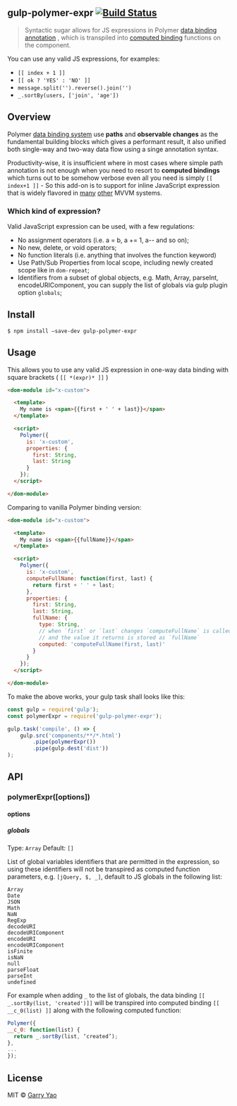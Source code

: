 ## gulp-polymer-expr [![Build Status](https://travis-ci.org/garryyao/gulp-polymer-expr.svg?branch=master)](https://travis-ci.org/garryyao/gulp-polymer-expr)

> Syntactic sugar allows for JS expressions in Polymer [data binding annotation](https://www.polymer-project.org/1.0/docs/devguide/data-binding) , which is transpiled into [computed binding](https://www.polymer-project.org/1.0/docs/devguide/data-binding#annotated-computed) functions on the component.

You can use any valid JS expressions, for examples:

 * `[[ index + 1 ]]`
 * `[[ ok ? 'YES' : 'NO' ]]`
 * `message.split('').reverse().join('')`
 * `_.sortBy(users, ['join', 'age'])`

## Overview
Polymer [data binding system](https://www.polymer-project.org/1.0/docs/devguide/data-system) use **paths** and **observable changes** as the fundamental building blocks which gives a performant result, it also unified both single-way and two-way data flow using a singe annotation syntax.

Productivity-wise,  it is insufficient where in most cases where simple path annotation is not enough when you need to resort to **computed bindings** which turns out to be somehow verbose even all you need is simply  `[[ index+1 ]]`  - So this add-on is to support for inline JavaScript expression that is widely flavored in [many](http://docs.ractivejs.org/0.8/expressions) [other](https://vuejs.org/v2/guide/syntax.html#Using-JavaScript-Expressions) MVVM systems.

### Which kind of expression?

Valid JavaScript expression can be used, with a few regulations:

* No assignment operators (i.e. a = b, a += 1, a-- and so on);
* No new, delete, or void operators;
* No function literals (i.e. anything that involves the function keyword)
* Use Path/Sub Properties from local scope, including newly created scope like in `dom-repeat`;
* Identifiers from a subset of global objects, e.g. Math, Array, parseInt, encodeURIComponent, you can supply the list of globals via gulp plugin option `globals`;

## Install

```
$ npm install —save-dev gulp-polymer-expr
```


## Usage
This allows you to use any valid JS expression in one-way data binding with square brackets ( `[[ *(expr)* ]]` )

```html
<dom-module id="x-custom">

  <template>
    My name is <span>{{first + ' ' + last}}</span>
  </template>

  <script>
    Polymer({
      is: 'x-custom',
      properties: {
        first: String,
        last: String
      }
    });
  </script>

</dom-module>
```

Comparing to vanilla Polymer binding version:

```html
<dom-module id="x-custom">

  <template>
    My name is <span>{{fullName}}</span>
  </template>

  <script>
    Polymer({
      is: 'x-custom',
      computeFullName: function(first, last) {
        return first + ' ' + last;
      },
      properties: {
        first: String,
        last: String,
        fullName: {
          type: String,
          // when `first` or `last` changes `computeFullName` is called once
          // and the value it returns is stored as `fullName`
          computed: 'computeFullName(first, last)'
        }
      }
    });
  </script>

</dom-module>
```

To make the above works, your gulp task shall looks like this:

```js
const gulp = require('gulp');
const polymerExpr = require('gulp-polymer-expr');

gulp.task('compile', () => {
	gulp.src('components/**/*.html')
		.pipe(polymerExpr())
		.pipe(gulp.dest('dist'))
);
```


## API

### polymerExpr([options])

#### options

##### globals
Type: `Array`
Default: `[]`

List of global variables identifiers that are permitted in the expression, so using these identifiers will not be transpired as computed function parameters, e.g. `[jQuery, $, _]`, default to JS globals in the following list:

```
Array
Date
JSON
Math
NaN
RegExp
decodeURI
decodeURIComponent
encodeURI
encodeURIComponent
isFinite
isNaN
null
parseFloat
parseInt
undefined
```

For example when adding `_` to the list of globals,  the data binding  `[[ _.sortBy(list, 'created')]]` will be transpired into computed binding  `[[ __c_0(list) ]]` along with the following computed function:

```js
Polymer({
__c_0: function(list) {
  return _.sortBy(list, ‘created’);
},
...
});
```

## License

MIT © [Garry Yao](https://github.com/garryyao)